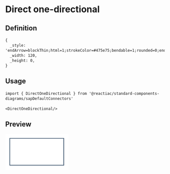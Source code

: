 # Direct one-directional

## Definition

```
{
  _style: 'endArrow=blockThin;html=1;strokeColor=#475e75;bendable=1;rounded=0;endFill=1;endSize=4;strokeWidth=1.5;startSize=4;startArrow=none;startFill=0;',
  _width: 120,
  _height: 0,
}
```

## Usage

```
import { DirectOneDirectional } from '@reactiac/standard-components-diagrams/sapDefaultConnectors'

<DirectOneDirectional/>
```

## Preview

<img src="./direct-one-directional.png" width="200"/>
